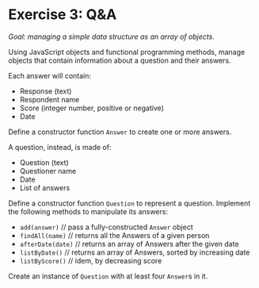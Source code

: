 # Exercise 3: Q&A
_Goal: managing a simple data structure as an array of objects_.

Using JavaScript objects and functional programming methods, manage objects that contain information about a question and their answers.

Each answer will contain:
- Response (text)
- Respondent name
- Score (integer number, positive or negative)
- Date

Define a constructor function `Answer` to create one or more answers.

A question, instead, is made of:
- Question (text)
- Questioner name
- Date
- List of answers

Define a constructor function `Question` to represent a question. Implement the following methods to manipulate its answers: 

- `add(answer)` // pass a fully-constructed `Answer` object
- `findAll(name)` // returns all the Answers of a given person
- `afterDate(date)` // returns an array of Answers after the given date
- `listByDate()` // returns an array of Answers, sorted by increasing date
- `listByScore()` // idem, by decreasing score

Create an instance of `Question` with at least four `Answer`s in it.
